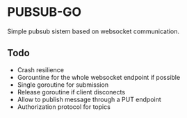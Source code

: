 # PUBSUB-GO

Simple pubsub sistem based on websocket communication.

## Todo

- Crash resilience
- Gorountine for the whole websocket endpoint if possible
- Single goroutine for submission
- Release goroutine if client disconects
- Allow to publish message through a PUT endpoint
- Authorization protocol for topics
